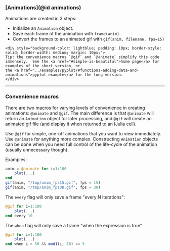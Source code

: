 
### [Animations](@id animations)

Animations are created in 3 steps:

- Initialize an `Animation` object.
- Save each frame of the animation with `frame(anim)`.
- Convert the frames to an animated gif with `gif(anim, filename, fps=15)`

```@raw html
<div style="background-color: lightblue; padding: 10px; border-style: solid; border-width: medium; margin: 10px;">
Tip: the convenience macros `@gif` and `@animate` simplify this code immensely.  See the <a href="#simple-is-beautiful">home page</a> for examples of the short version, or
the <a href="../examples/pyplot/#functions-adding-data-and-animations">pyplot example</a> for the long version.
</div>
```

---

### Convenience macros

There are two macros for varying levels of convenience in creating animations: `@animate` and `@gif`.  The main difference is that `@animate` will return an `Animation` object for later processing, and `@gif` will create an animated gif file (and display it when returned to an IJulia cell).

Use `@gif` for simple, one-off animations that you want to view immediately.  Use `@animate` for anything more complex.  Constructing `Animation` objects can be done when you need full control of the life-cycle of the animation (usually unnecessary though).

Examples:

```julia
anim = @animate for i=1:100
    plot(...)
end
gif(anim, "/tmp/anim_fps15.gif", fps = 15)
gif(anim, "/tmp/anim_fps30.gif", fps = 30)
```

The `every` flag will only save a frame "every N iterations":

```julia
@gif for i=1:100
	plot(...)
end every 10
```

The `when` flag will only save a frame "when the expression is true"

```julia
@gif for i=1:100
	plot(...)
end when i > 50 && mod1(i, 10) == 5
```

<!-- ### Custom Iterators

The newly added `animate` method allows you to pass an arbitrary iterator which returns
the "input data" for plotting each frame of an animation.  As an example, we'll use
`Iterators.repeatedly` to give us an iterator which returns a random vector on each iteration:

```julia
using Plots, Iterators
itr = repeatedly(()->rand(10), 20)
animate(itr, ylims=(0,1), c=:red, fps=5)
```

![](https://raw.githubusercontent.com/JuliaPlots/PlotReferenceImages.jl/master/PlotDocs/animations/rand_anim.png) -->
